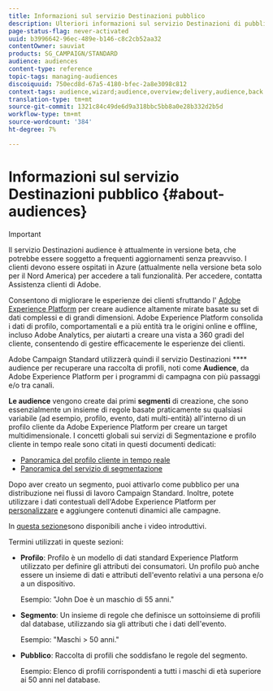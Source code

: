 ```yaml
---
title: Informazioni sul servizio Destinazioni pubblico
description: Ulteriori informazioni sul servizio Destinazioni di pubblico.
page-status-flag: never-activated
uuid: b3996642-96ec-489e-b146-c8c2cb52aa32
contentOwner: sauviat
products: SG_CAMPAIGN/STANDARD
audience: audiences
content-type: reference
topic-tags: managing-audiences
discoiquuid: 750ecd8d-67a5-4180-bfec-2a8e3098c812
context-tags: audience,wizard;audience,overview;delivery,audience,back
translation-type: tm+mt
source-git-commit: 1321c84c49de6d9a318bbc5bb8a0e28b332d2b5d
workflow-type: tm+mt
source-wordcount: '384'
ht-degree: 7%

---
```



# Informazioni sul servizio Destinazioni pubblico {#about-audiences}

>[!IMPORTANT]
>
>Il servizio Destinazioni audience è attualmente in versione beta, che potrebbe essere soggetto a frequenti aggiornamenti senza preavviso. I clienti devono essere ospitati in Azure (attualmente nella versione beta solo per il Nord America) per accedere a tali funzionalità. Per accedere, contatta  Assistenza clienti di Adobe.

Consentono di migliorare le esperienze dei clienti sfruttando l&#39; [Adobe Experience Platform](https://docs.adobe.com/content/help/en/experience-platform/landing/home.html) per creare audience altamente mirate basate su set di dati complessi e di grandi dimensioni. Adobe Experience Platform consolida i dati di profilo, comportamentali e a più entità tra le origini online e offline, incluso  Adobe Analytics, per aiutarti a creare una vista a 360 gradi del cliente, consentendo di gestire efficacemente le esperienze dei clienti.

 Adobe Campaign Standard utilizzerà quindi il servizio Destinazioni **** audience per recuperare una raccolta di profili, noti come **Audience**, da Adobe Experience Platform per i programmi di campagna con più passaggi e/o tra canali.

**Le audience** vengono create dai primi **segmenti** di creazione, che sono essenzialmente un insieme di regole basate praticamente su qualsiasi variabile (ad esempio, profilo, evento, dati multi-entità) all&#39;interno di un profilo cliente da Adobe Experience Platform per creare un target multidimensionale. I concetti globali sui servizi di Segmentazione e profilo cliente in tempo reale sono citati in questi documenti dedicati:

* [Panoramica del profilo cliente in tempo reale](https://docs.adobe.com/content/help/it-IT/experience-platform/profile/home.html)
* [Panoramica del servizio di segmentazione](https://docs.adobe.com/content/help/en/experience-platform/segmentation/home.html)

Dopo aver creato un segmento, puoi attivarlo come pubblico per una distribuzione nei flussi di lavoro [](../../automating/using/aep-targeting-audiences.md)Campaign Standard. Inoltre, potete utilizzare i dati contestuali dell&#39;Adobe Experience Platform per [personalizzare](../../automating/using/aep-personalizing-campaigns.md) e aggiungere contenuti dinamici alle campagne.

In [questa sezione](https://docs.adobe.com/content/help/it-IT/campaign-standard-learn/tutorials/profiles-and-audiences/audience-destinations/audience-destinations-overview.html)sono disponibili anche i video introduttivi.

Termini utilizzati in queste sezioni:

* **Profilo**: Profilo è un modello di dati standard  Experience Platform utilizzato per definire gli attributi dei consumatori. Un profilo può anche essere un insieme di dati e attributi dell&#39;evento relativi a una persona e/o a un dispositivo.

   Esempio: &quot;John Doe è un maschio di 55 anni.&quot;

* **Segmento**: Un insieme di regole che definisce un sottoinsieme di profili dal database, utilizzando sia gli attributi che i dati dell&#39;evento.

   Esempio: &quot;Maschi > 50 anni.&quot;

* **Pubblico**: Raccolta di profili che soddisfano le regole del segmento.

   Esempio: Elenco di profili corrispondenti a tutti i maschi di età superiore ai 50 anni nel database.
